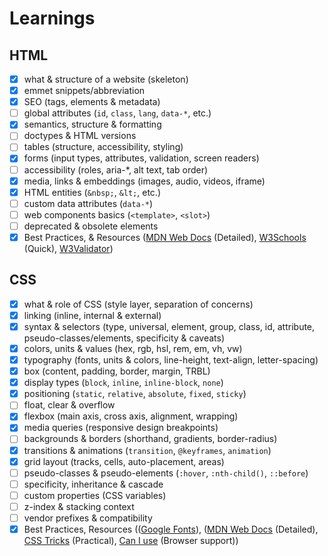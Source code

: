 # Learnings

## HTML

- [x] what & structure of a website (skeleton)
- [x] emmet snippets/abbreviation
- [x] SEO (tags, elements & metadata)
- [ ] global attributes (`id`, `class`, `lang`, `data-*`, etc.)
- [x] semantics, structure & formatting
- [ ] doctypes & HTML versions
- [ ] tables (structure, accessibility, styling)
- [x] forms (input types, attributes, validation, screen readers)
- [ ] accessibility (roles, aria-\*, alt text, tab order)
- [x] media, links & embeddings (images, audio, videos, iframe)
- [x] HTML entities (`&nbsp;`, `&lt;`, etc.)
- [ ] custom data attributes (`data-*`)
- [ ] web components basics (`<template>`, `<slot>`)
- [ ] deprecated & obsolete elements
- [x] Best Practices, & Resources ([MDN Web Docs](https://developer.mozilla.org/en-US/docs/Web/HTML) (Detailed), [W3Schools](https://www.w3schools.com/html/) (Quick), [W3Validator](https://validator.w3.org/#validate_by_input+with_options))

## CSS

- [x] what & role of CSS (style layer, separation of concerns)
- [x] linking (inline, internal & external)
- [x] syntax & selectors (type, universal, element, group, class, id, attribute, pseudo-classes/elements, specificity & caveats)
- [x] colors, units & values (hex, rgb, hsl, rem, em, vh, vw)
- [x] typography (fonts, units & colors, line-height, text-align, letter-spacing)
- [x] box (content, padding, border, margin, TRBL)
- [x] display types (`block`, `inline`, `inline-block`, `none`)
- [x] positioning (`static`, `relative`, `absolute`, `fixed`, `sticky`)
- [ ] float, clear & overflow
- [x] flexbox (main axis, cross axis, alignment, wrapping)
- [x] media queries (responsive design breakpoints)
- [ ] backgrounds & borders (shorthand, gradients, border-radius)
- [x] transitions & animations (`transition`, `@keyframes`, `animation`)
- [x] grid layout (tracks, cells, auto-placement, areas)
- [ ] pseudo-classes & pseudo-elements (`:hover`, `:nth-child()`, `::before`)
- [ ] specificity, inheritance & cascade
- [ ] custom properties (CSS variables)
- [ ] z-index & stacking context
- [ ] vendor prefixes & compatibility
- [x] Best Practices, Resources (([Google Fonts](https://fonts.google.com/)), ([MDN Web Docs](https://developer.mozilla.org/en-US/docs/Web/CSS) (Detailed), [CSS Tricks](https://css-tricks.com/) (Practical), [Can I use](https://caniuse.com/) (Browser support))